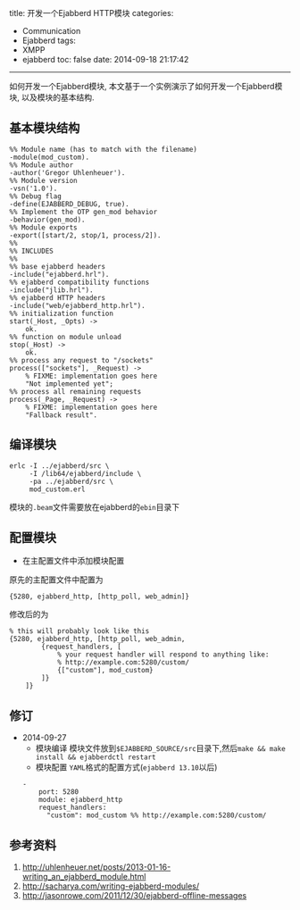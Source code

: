 title: 开发一个Ejabberd HTTP模块
categories:
  - Communication
  - Ejabberd
tags:
  - XMPP
  - ejabberd
toc: false
date: 2014-09-18 21:17:42
---

如何开发一个Ejabberd模块, 本文基于一个实例演示了如何开发一个Ejabberd模块, 以及模块的基本结构.

<!-- more -->

## 基本模块结构

```
%% Module name (has to match with the filename)
-module(mod_custom).
%% Module author
-author('Gregor Uhlenheuer').
%% Module version
-vsn('1.0').
%% Debug flag
-define(EJABBERD_DEBUG, true).
%% Implement the OTP gen_mod behavior
-behavior(gen_mod).
%% Module exports
-export([start/2, stop/1, process/2]).
%%
%% INCLUDES
%%
%% base ejabberd headers
-include("ejabberd.hrl").
%% ejabberd compatibility functions
-include("jlib.hrl").
%% ejabberd HTTP headers
-include("web/ejabberd_http.hrl").
%% initialization function
start(_Host, _Opts) ->
    ok.
%% function on module unload
stop(_Host) ->
    ok.
%% process any request to "/sockets"
process(["sockets"], _Request) ->
    % FIXME: implementation goes here
    "Not implemented yet";
%% process all remaining requests
process(_Page, _Request) ->
    % FIXME: implementation goes here
    "Fallback result".
```


## 编译模块

```
erlc -I ../ejabberd/src \
     -I /lib64/ejabberd/include \
     -pa ../ejabberd/src \
     mod_custom.erl
```

模块的`.beam`文件需要放在ejabberd的`ebin`目录下

## 配置模块

- 在主配置文件中添加模块配置

原先的主配置文件中配置为
```
{5280, ejabberd_http, [http_poll, web_admin]}
```
修改后的为
```
% this will probably look like this
{5280, ejabberd_http, [http_poll, web_admin,
        {request_handlers, [
            % your request handler will respond to anything like:
            % http://example.com:5280/custom/
            {["custom"], mod_custom}
        ]}
    ]}
```

## 修订

- 2014-09-27
    - 模块编译
    模块文件放到`$EJABBERD_SOURCE/src`目录下,然后`make && make install && ejabberdctl restart`
    - 模块配置
    `YAML`格式的配置方式(`ejabberd 13.10`以后)
    ```
    -
        port: 5280
        module: ejabberd_http
        request_handlers:
          "custom": mod_custom %% http://example.com:5280/custom/
    ```


## 参考资料

1. http://uhlenheuer.net/posts/2013-01-16-writing_an_ejabberd_module.html
2. http://sacharya.com/writing-ejabberd-modules/
3. http://jasonrowe.com/2011/12/30/ejabberd-offline-messages